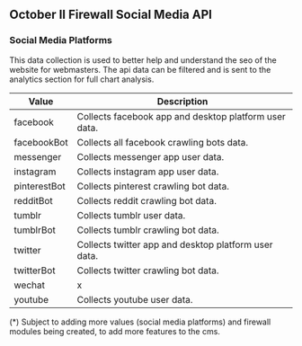 ## October II Firewall Social Media API

### Social Media Platforms

This data collection is used to better help and understand the seo of the website for webmasters. The api data can be filtered and is sent to the analytics section for full chart analysis.

Value | Description
---|---
facebook | Collects facebook app and desktop platform user data.
facebookBot | Collects all facebook crawling bots data.
messenger | Collects messenger app user data.
instagram | Collects instagram app user data.
pinterestBot | Collects pinterest crawling bot data.
redditBot | Collects reddit crawling bot data.
tumblr | Collects tumblr user data.
tumblrBot | Collects tumblr crawling bot data.
twitter | Collects twitter app and desktop platform user data.
twitterBot | Collects twitter crawling bot data.
wechat | x
youtube | Collects youtube user data.

(*) Subject to adding more values (social media platforms) and firewall modules being created, to add more features to the cms.
